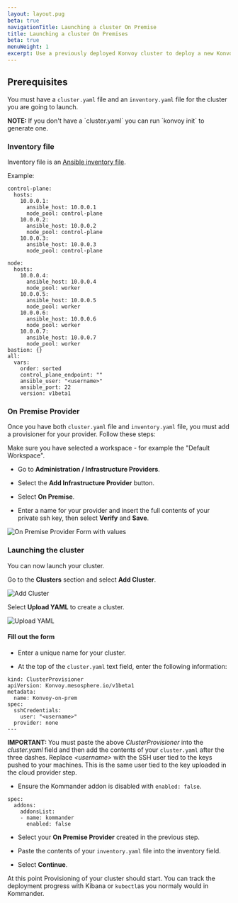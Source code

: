 ```yaml
---
layout: layout.pug
beta: true
navigationTitle: Launching a cluster On Premise
title: Launching a cluster On Premises
beta: true
menuWeight: 1
excerpt: Use a previously deployed Konvoy cluster to deploy a new Konvoy cluster with Kommander On Premises Provider.
---
```


## Prerequisites

You must have a `cluster.yaml` file and an `inventory.yaml` file for the cluster you are going to launch.

<p class="message--note"><strong>NOTE: </strong>If you don't have a `cluster.yaml` you can run `konvoy init` to generate one.
</p>

### Inventory file

Inventory file is an [Ansible inventory file](https://docs.ansible.com/ansible/latest/user_guide/intro_inventory.html).

Example:

```
control-plane:
  hosts:
    10.0.0.1:
      ansible_host: 10.0.0.1
      node_pool: control-plane
    10.0.0.2:
      ansible_host: 10.0.0.2
      node_pool: control-plane
    10.0.0.3:
      ansible_host: 10.0.0.3
      node_pool: control-plane

node:
  hosts:
    10.0.0.4:
      ansible_host: 10.0.0.4
      node_pool: worker
    10.0.0.5:
      ansible_host: 10.0.0.5
      node_pool: worker
    10.0.0.6:
      ansible_host: 10.0.0.6
      node_pool: worker
    10.0.0.7:
      ansible_host: 10.0.0.7
      node_pool: worker
bastion: {}
all:
  vars:
    order: sorted
    control_plane_endpoint: ""
    ansible_user: "<username>"
    ansible_port: 22
    version: v1beta1
```

### On Premise Provider

Once you have both `cluster.yaml` file and `inventory.yaml` file, you must add a provisioner for your provider. Follow these steps:

Make sure you have selected a workspace - for example the "Default Workspace".

- Go to **Administration / Infrastructure Providers**.

- Select the **Add Infrastructure Provider** button.

- Select **On Premise**.

- Enter a name for your provider and insert the full contents of your private ssh key, then select **Verify** and **Save**.

![On Premise Provider Form with values](/dkp/kommander/1.2/img/On-prem-provider-with-values.png)

### Launching the cluster

You can now launch your cluster.

Go to the **Clusters** section and select **Add Cluster**.

![Add Cluster](/dkp/kommander/1.2/img/clusters-header.png)

Select **Upload YAML** to create a cluster.

![Upload YAML](/dkp/kommander/1.2/img/add-cluster.png)

#### Fill out the form

- Enter a unique name for your cluster.

- At the top of the `cluster.yaml` text field, enter the following information:

```
kind: ClusterProvisioner
apiVersion: Konvoy.mesosphere.io/v1beta1
metadata:
  name: Konvoy-on-prem
spec:
  sshCredentials:
    user: "<username>"
  provider: none
---
```

<p class="message--important"><strong>IMPORTANT: </strong>You must paste the above <i>ClusterProvisioner</i> into the <i>cluster.yaml</i> field and then add the contents of your <code>cluster.yaml</code> after the three dashes. Replace <i>&lt;username&gt;</i> with the SSH user tied to the keys pushed to your machines. This is the same user tied to the key uploaded in the cloud provider step.</p>

- Ensure the Kommander addon is disabled with `enabled: false`.

```
spec:
  addons:
    addonsList:
    - name: kommander
      enabled: false
```

- Select your **On Premise Provider** created in the previous step.

- Paste the contents of your `inventory.yaml` file into the inventory field.

- Select **Continue**.

At this point Provisioning of your cluster should start. You can track the deployment progress with Kibana or `kubectl`as you normaly would in Kommander.
